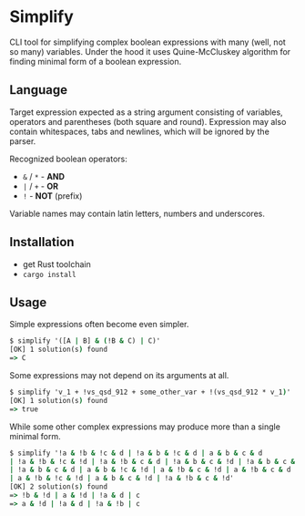 # Simplify
CLI tool for simplifying complex boolean expressions with many (well, not so many) variables.
Under the hood it uses Quine-McCluskey algorithm for finding minimal form of a boolean expression.

## Language
Target expression expected as a string argument consisting of variables, operators and parentheses (both square and round).
Expression may also contain whitespaces, tabs and newlines, which will be ignored by the parser.

Recognized boolean operators:
* `&` / `*` - **AND**
* `|` / `+` - **OR**
* `!` - **NOT** (prefix)

Variable names may contain latin letters, numbers and underscores.

## Installation
* get Rust toolchain
* `cargo install`

## Usage
Simple expressions often become even simpler.
```cmd
$ simplify '([A | B] & (!B & C) | C)'
[OK] 1 solution(s) found
=> C
```

Some expressions may not depend on its arguments at all.
```cmd
$ simplify 'v_1 + !vs_qsd_912 + some_other_var + !(vs_qsd_912 * v_1)'
[OK] 1 solution(s) found
=> true
```

While some other complex expressions may produce more than a single minimal form.
```cmd
$ simplify '!a & !b & !c & d | !a & b & !c & d | a & b & c & d
| !a & !b & !c & !d | !a & !b & c & d | !a & b & c & !d | !a & b & c & !d
| !a & b & c & d | a & b & !c & !d | a & !b & c & !d | a & !b & c & d
| a & !b & !c & !d | a & b & c & !d | !a & !b & c & !d'
[OK] 2 solution(s) found
=> !b & !d | a & !d | !a & d | c
=> a & !d | !a & d | !a & !b | c
```
